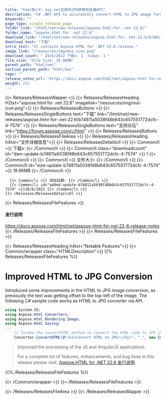 ```yaml
---
title: "html到c＃，asp.net应用的JPG转换和处理API"
description: "C# .NET API to accureately convert HTML to JPG image format within your Apps. Improved algorithms for rendering & page splitting layout. Optmized memory usage."
keywords: ""
page_type: single_release_page
folder_link: "/html/net/new-releases/aspose.html-for-.net-22.6/"
folder_name: "aspose.html for .net 22.6"
download_link: "/html/net/new-releases/aspose.html-for-.net-22.6/b74811a5038f48b643c657551772dcfc-4-7574"
download_text: "下载"
intro_text: "It contains Aspose.HTML for .NET 22.6 release."
image_link: "/resources/img/msi-icon.png"
download_count: " 28/6/2022 下载s: 1  Views: 1 "
file_size: "File Size: 19.86MB"
parent_path: "html/net"
section_parent_path: "html/net"
tags: ""
release_notes_url: "https://docs.aspose.com/html/net/aspose-html-for-net-22-6-release-notes"
weight: 232
---
```


{{< Releases/ReleasesWapper >}}
{{< Releases/ReleasesHeading H2txt="aspose.html for .net 22.6" imagelink="/resources/img/msi-icon.png">}}
{{< Releases/ReleasesButtons >}}
{{< Releases/ReleasesSingleButtons text="下载" link="/html/net/new-releases/aspose.html-for-.net-22.6/b74811a5038f48b643c657551772dcfc-4-7574" >}}
{{< Releases/ReleasesSingleButtons text="支持论坛" link="https://forum.aspose.com/c/html" >}}
{{< Releases/ReleasesButtons >}}
{{< Releases/ReleasesFileArea >}}
{{< Releases/ReleasesHeading h4txt="文件详细信息">}}
{{< Releases/ReleasesDetailsUl >}}
{{< Common/li >}} 下载s: {{< /Common/li >}}
{{< Common/li class="downloadcount" id="dwn-update-b74811a5038f48b643c657551772dcfc-4-7574" >}} 1 {{< /Common/li >}}
{{< Common/li >}} 文件大小: {{< /Common/li >}}
{{< Common/li id="size-update-b74811a5038f48b643c657551772dcfc-4-7574" >}} 19.86MB {{< /Common/li >}}

      {{< Common/li >}} 添加日期: {{< /Common/li >}}
      {{< Common/li id="added-update-b74811a5038f48b643c657551772dcfc-4-7574" >}}28/6/2022 {{< /Common/li >}}
    {{< /Releases/ReleasesDetailsUl >}}

{{< Releases/ReleasesFileFeatures >}}
<h4>发行说明</h4><div><a href='https://docs.aspose.com/html/net/aspose-html-for-net-22-6-release-notes'>https://docs.aspose.com/html/net/aspose-html-for-net-22-6-release-notes</a></div>
{{< /Releases/ReleasesFileFeatures >}}
{{< Releases/ReleasesFileFeatures >}}

{{< Releases/ReleasesHeading h4txt="Notable Features">}}
{{< Common/wrapper class="HTMLDescription">}}
{{% Releases/ReleasesFileFeatures %}}

# Improved HTML to JPG Conversion

Introduced some improvements in the HTML to JPG image conversion, as previously the text was getting offset to the top-left of the image. The following C# sample code works as HTML to JPG converter via API.

```csharp
using System.IO;
using Aspose.Html.Converters;
using Aspose.Html.Rendering.Image;
using Aspose.Html.Saving;
...
    // Invoke the ConvertHTML method to convert the HTML code to JPG image           
    Converter.ConvertHTML(@"<h1>Convert HTML to JPG!</h1>", ".", new ImageSaveOptions(ImageFormat.Jpeg), Path.Combine(OutputDir, "convert-with-single-line.jpg"));
```

> Improved the processing of the JS and AngularJS applications.

> For a complete list of features, enhancements, and bug fixes in this release please visit, [Aspose.HTML for .NET 22.6 发行说明](https://docs.aspose.com/html/net/aspose-html-for-net-22-6-release-notes/).

{{% /Releases/ReleasesFileFeatures %}}

{{< /Common/wrapper >}}
{{< /Releases/ReleasesFileFeatures >}}

{{< /Releases/ReleasesFileArea >}}
{{< /Releases/ReleasesWapper >}}
